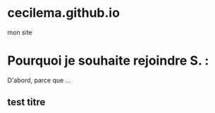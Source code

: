 # cecilema.github.io
mon site
<html>
<h1> Pourquoi je souhaite rejoindre S. :</h1>
<p> D'abord, parce que ...
</p>
<h2> test titre </h2>

